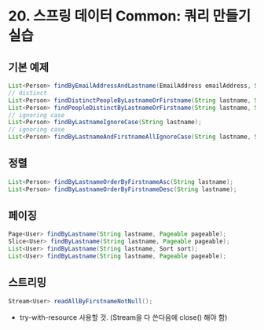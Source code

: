 # 20. 스프링 데이터 Common: 쿼리 만들기 실습

## 기본 예제

```java
List<Person> findByEmailAddressAndLastname(EmailAddress emailAddress, String lastname);
// distinct
List<Person> findDistinctPeopleByLastnameOrFirstname(String lastname, String firstname);
List<Person> findPeopleDistinctByLastnameOrFirstname(String lastname, String firstname);
// ignoring case
List<Person> findByLastnameIgnoreCase(String lastname);
// ignoring case
List<Person> findByLastnameAndFirstnameAllIgnoreCase(String lastname, String firstname);
```

## 정렬

```java
List<Person> findByLastnameOrderByFirstnameAsc(String lastname);
List<Person> findByLastnameOrderByFirstnameDesc(String lastname);
```

## 페이징

```java
Page<User> findByLastname(String lastname, Pageable pageable);
Slice<User> findByLastname(String lastname, Pageable pageable);
List<User> findByLastname(String lastname, Sort sort);
List<User> findByLastname(String lastname, Pageable pageable);
```

## 스트리밍

```java
Stream<User> readAllByFirstnameNotNull();
```
 - try-with-resource 사용할 것. (Stream을 다 쓴다음에 close() 해야 함)